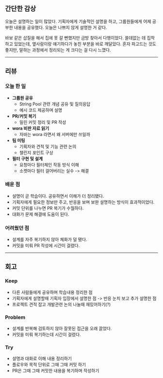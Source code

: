 ## 간단한 감상

오늘은 설명하는 일이 많았다. 기획자에게 기술적인 설명을 하고, 그룹원들에게 어제 공부한 내용을 공유했다. 오늘은 나쁘지 않게 설명한 거 같다. 

바보 같은 삽질을 해서 집에 못 갈 뻔했지만 금방 찾아서 다행이었다. 쓸데없는 데 집착하고 있었는데, 옆사람이랑 얘기하다가 놓친 부분을 바로 깨달았다. 혼자 파고드는 것도 좋지만, 말하는 과정에서 정리되는 게 크다는 걸 다시 느꼈다.  

---

## 리뷰

### 오늘 한 일

- **그룹원 공유**  
  - String Pool 관련 개념 공유 및 질의응답  
  - 예시 코드 제공하며 설명  
- **PR/커밋 복기**  
  - 밀린 커밋 정리 및 PR 작성  
- **wora 비판 자료 읽기**  
  - 자바는 wora 라면서 왜 서버에만 쓰일까
- **팀 미팅**  
  - 기획자와 견적 및 기능 관련 논의  
  - 챌린지 포인트 구상  
- **필터 구현 및 설계**  
  - 요청마다 필터체인 작동 방식 이해  
  - 소켓마다 필터 걸어버리는 실수 -> 해결  

### 배운 점

- 설명이 곧 학습이다. 공유하면서 이해가 더 정리됐다.  
- 기획자에게 필요한 정보만 주고, 반응을 보며 보완 설명하는 방식이 효과적이었다.  
- 커밋 단위를 나누면 PR 복기가 수월하다.  
- 대화가 문제 해결에 도움이 된다.  

### 어려웠던 점

- 설계를 자주 복기하지 않아 체화가 덜 됐다.  
- 커밋을 미뤄 PR 작성에 시간이 걸렸다.  

---

## 회고

### Keep
- 다른 사람들에게 공유하며 학습내용 정리한 점
- 기획자에게 설명할때 기획자 입장에서 설명한 점 -> 반응 눈치 보고 추가 설명한 점
- 프로젝트 견적 잡고 개발관련 논의 나눌때 재밌어하기(?)

### Problem
- 설계를 반복해 검토하지 않아 잘못된 접근을 오래 끌었다.  
- 커밋을 미뤄 복기하는데 시간이 걸렸다.  

### Try
- 설명과 대화로 이해 내용 정리하기  
- 플로우와 목적 단위로 그때 그때 커밋 하기
- PR은 그때 그때 커밋한 내용을 복기하며 작성하기

